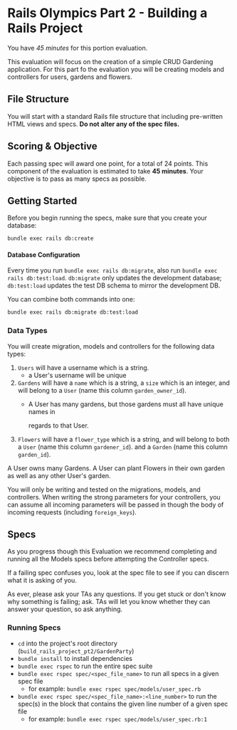 # Rails Olympics Part 2 - Building a Rails Project

You have _45 minutes_ for this portion evaluation.

This evaluation will focus on the creation of a simple CRUD Gardening
application. For this part fo the evaluation you will be creating models and
controllers for users, gardens and flowers.

## File Structure

You will start with a standard Rails file structure that including pre-written
HTML views and specs. **Do not alter any of the spec files.**

## Scoring & Objective

Each passing spec will award one point, for a total of 24 points. This component
of the evaluation is estimated to take **45 minutes**. Your objective is to pass
as many specs as possible.

## Getting Started

Before you begin running the specs, make sure that you create your database:

```sh
bundle exec rails db:create
```

#### Database Configuration

Every time you run `bundle exec rails db:migrate`, also run
`bundle exec rails db:test:load`. `db:migrate` only updates the development
database; `db:test:load` updates the test DB schema to mirror the development
DB.

You can combine both commands into one:

```sh
bundle exec rails db:migrate db:test:load
```

### Data Types

You will create migration, models and controllers for the following data types:

1. `Users` will have a username which is a string.
   - a User's username will be unique
2. `Gardens` will have a `name` which is a string, a `size` which is an integer,
   and will belong to a `User` (name this column `garden_owner_id`).
   - A User has many gardens, but those gardens must all have unique names in
   
     regards to that User.
3. `Flowers` will have a `flower_type` which is a string, and will belong to
   both a `User` (name this column `gardener_id`). and a `Garden` (name this
   column `garden_id`).

A User owns many Gardens. A User can plant Flowers in their own garden as well
as any other User's garden.

You will only be writing and tested on the migrations, models, and controllers.
When writing the strong parameters for your controllers, you can assume all
incoming parameters will be passed in though the body of incoming requests
(including `foreign_keys`).

## Specs

As you progress though this Evaluation we recommend completing and running all
the Models specs before attempting the Controller specs.

If a failing spec confuses you, look at the spec file to see if you can discern
what it is asking of you.

As ever, please ask your TAs any questions. If you get stuck or don't know why
something is failing; ask. TAs will let you know whether they can answer your
question, so ask anything.

### Running Specs

- `cd` into the project's root directory (`build_rails_project_pt2/GardenParty`)
- `bundle install` to install dependencies
- `bundle exec rspec` to run the entire spec suite
- `bundle exec rspec spec/<spec_file_name>` to run all specs in a given spec
  file
  - for example: `bundle exec rspec spec/models/user_spec.rb`
- `bundle exec rspec spec/<spec_file_name>:<line_number>` to run the spec(s) in
  the block that contains the given line number of a given spec file
  - for example: `bundle exec rspec spec/models/user_spec.rb:1`
